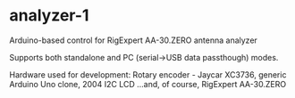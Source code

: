 # analyzer-1
Arduino-based control for RigExpert AA-30.ZERO antenna analyzer

Supports both standalone and PC (serial->USB data passthough) modes.

Hardware used for development:
Rotary encoder - Jaycar XC3736,
generic Arduino Uno clone, 
2004 I2C LCD
...and, of course, RigExpert AA-30.ZERO
